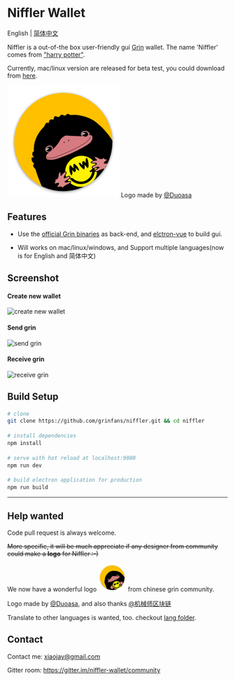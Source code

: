 # Niffler Wallet

English | [简体中文](./README.zh-CN.md)

Niffler is a out-of-the box user-friendly gui [Grin](https://github.com/mimblewimble/grin) wallet.
The name 'Niffler' comes from ["harry potter"](https://harrypotter.fandom.com/wiki/Niffler).

Currently, mac/linux version are released for beta test, you could download from [here](https://github.com/grinfans/niffler/releases).

<img src="/src/renderer/assets/logo.png" width="256"> Logo made by [@Duoasa](https://weibo.com/u/3197271025)

## Features

* Use the [official Grin binaries](https://github.com/mimblewimble/grin/releases) as back-end, and [elctron-vue](https://github.com/SimulatedGREG/electron-vue) to build gui.

* Will works on mac/linux/windows, and Support multiple languages(now is for English and 简体中文)

## Screenshot

#### Create new wallet

![create new wallet](https://media.giphy.com/media/IeuEOtJvxCLqqiCCyr/giphy.gif)

#### Send grin


![send grin](https://media.giphy.com/media/LO2sAR3HmocCdbTwEh/giphy.gif)

#### Receive grin
![receive grin](https://media.giphy.com/media/iFbSw9rhh5fGVSzyZf/giphy.gif)


## Build Setup

``` bash
# clone
git clone https://github.com/grinfans/niffler.git && cd niffler

# install dependencies
npm install

# serve with hot reload at localhost:9080
npm run dev

# build electron application for production
npm run build


```

---

## Help wanted

Code pull request is always welcome.

~~More specific, it will be much appreciate if any designer from community could make a **logo** for Niffler :-)~~

We now have a wonderful logo <img src="/src/renderer/assets/logo.png" width="64"> from chinese grin community.

Logo made by [@Duoasa](https://weibo.com/u/3197271025), and also thanks [@机械师区块链](https://weibo.com/u/6318956004)

Translate to other languages is wanted, too. checkout [lang folder](https://github.com/grinfans/niffler/tree/master/src/lang).

## Contact

Contact me: xiaojay@gmail.com

Gitter room: https://gitter.im/niffler-wallet/community
